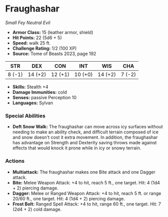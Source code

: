 # Fraughashar

*Small* *Fey* *Neutral Evil*

- **Armor Class:** 15 (leather armor, shield)
- **Hit Points:** 22 (5d6 + 5)
- **Speed:** walk 25 ft.
- **Challenge Rating:** 1/2 (100 XP)
- **Source:** Tome of Beasts 2023, page 192

| STR | DEX | CON | INT | WIS | CHA |
| --- | --- | --- | --- | --- | --- |
| 8 (-1) | 14 (+2) | 12 (+1) | 10 (+0) | 14 (+2) | 7 (-2) |

- **Skills:** Stealth +4
- **Damage Immunities:** cold
- **Senses:** passive Perception 10
- **Languages:** Sylvan

### Special Abilities

- **Deft Snow Walk:** The fraughashar can move across icy surfaces without needing to make an ability check, and difficult terrain composed of ice and snow doesn't cost it extra movement. In addition, the fraughashar has advantage on Strength and Dexterity saving throws made against effects that would knock it prone while in icy or snowy terrain.

### Actions

- **Multiattack:** The fraughashar makes one Bite attack and one Dagger attack.
- **Bite:** Melee Weapon Attack: +4 to hit, reach 5 ft., one target. Hit: 4 (1d4 + 2) piercing damage.
- **Dagger:** Melee or Ranged Weapon Attack: +4 to hit, reach 5 ft. or range 20/60 ft., one target. Hit: 4 (1d4 + 2) piercing damage.
- **Frost Bolt:** Ranged Spell Attack: +4 to hit, range 60 ft., one target. Hit: 7 (2d4 + 2) cold damage.
